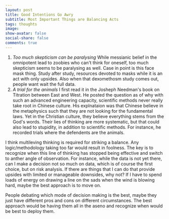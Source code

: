 ```yaml
---
layout: post
title: Good Intentions Go Awry 
subtitle: Most Important Things are Balancing Acts
tags: thoughts
image: 
show-avatar: false
social-share: false
comments: true
---
```


1. *Too much skepticism can be paralysing* While messianic belief in the omnipotent lead to zoobies who can't think for oneself, too much skepticism seems to be paralysing as well. Case in point is this face mask thing. Study after study, resources devoted to masks while it is an act with only upsides. Also when that dexomethosm study comes out, people want wait the full data. 
2. *A trial for the animals* I first read it in the Josheph Needman's book on Titration between East and West. He posted the question as of why with such an advanced engineering capacity, scientific methods never really take root in Chinese culture. His explnataion was that Chinese believe in the metaphysics such that they are not looking for the fundamental laws. Yet in the Christian culture, they believe everything stems from the God's words. Their lies of thinking are more systematic, but that could also lead to stupidity, in addition to scientific methods. For instance, he recorded trials where the defendents are the animals. 

I think multileving thinking is required for striking a balance. Any logic/methodology taking too far would result in foolness. The key is to recognize when this line of thinking has stopped being effective and switch to anther angle of observation. For instance, while the data is not yet there, can I make a decision not so much on data, which is of course the first choice, but on risk analysis. If there are things that I can do that provide upsides with limited or manageable downsides, why not? If I have to spend loads of energy on drawing a line on the sads when the wind is blowing hard, maybe the best approach is to move on.

People debating which mode of decision making is the best, maybe they just have different pros and cons on different circumstances. The best approach would be having them all in the aseno and recognize when would be best to deploy them.


